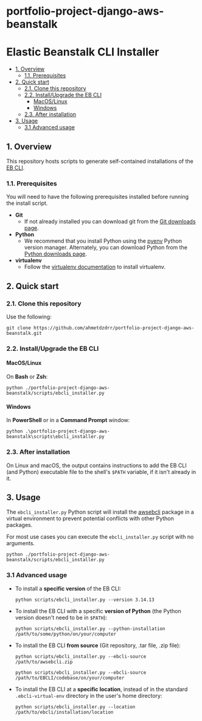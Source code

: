# portfolio-project-django-aws-beanstalk

# Elastic Beanstalk CLI Installer
- [1. Overview](#1-overview)
  - [1.1. Prerequisites](#11-prerequisites)
- [2. Quick start](#2-quick-start)
  - [2.1. Clone this repository](#21-clone-this-repository)
  - [2.2. Install/Upgrade the EB CLI](#22-installupgrade-the-eb-cli)
    - [MacOS/Linux](#macoslinux)
    - [Windows](#windows)
  - [2.3. After installation](#23-after-installation)
- [3. Usage](#3-usage)
  - [3.1 Advanced usage](#31-advanced-usage)

## 1. Overview

This repository hosts scripts to generate self-contained installations of the [EB CLI](https://docs.aws.amazon.com/elasticbeanstalk/latest/dg/eb-cli3.html).

### 1.1. Prerequisites

You will need to have the following prerequisites installed before running the install script.

* **Git**
  * If not already installed you can download git from the [Git downloads page](https://git-scm.com/downloads).
* **Python**
  * We recommend that you install Python using the [pyenv](https://github.com/pyenv/pyenv) Python version manager. Alternately, you can download Python from the [Python downloads page](https://www.python.org/downloads/).
* **virtualenv**
  * Follow the [virtualenv documentation](https://virtualenv.pypa.io/en/latest/installation.html) to install virtualenv.

## 2. Quick start

### 2.1. Clone this repository

Use the following:

```
git clone https://github.com/ahmetdzdrr/portfolio-project-django-aws-beanstalk.git
```

### 2.2. Install/Upgrade the EB CLI

#### MacOS/Linux
On **Bash** or **Zsh**:

```
python ./portfolio-project-django-aws-beanstalk/scripts/ebcli_installer.py
```

#### Windows
In **PowerShell** or in a **Command Prompt** window:

```
python .\portfolio-project-django-aws-beanstalk\scripts\ebcli_installer.py
```

### 2.3. After installation

On Linux and macOS, the output contains instructions to add the EB CLI (and Python) executable file to the shell's `$PATH` variable, if it isn't already in it.

## 3. Usage

The `ebcli_installer.py` Python script will install the [awsebcli](https://pypi.org/project/awsebcli/) package in a virtual environment to prevent potential conflicts with other Python packages.

For most use cases you can execute the `ebcli_installer.py` script with no arguments.

```
python ./portfolio-project-django-aws-beanstalk/scripts/ebcli_installer.py
```

### 3.1 Advanced usage

  - To install a **specific version** of the EB CLI:

    ```shell
    python scripts/ebcli_installer.py --version 3.14.13
    ```

  - To install the EB CLI with a specific **version of Python** (the Python version doesn't need to be in `$PATH`):

    ```shell
    python scripts/ebcli_installer.py --python-installation /path/to/some/python/on/your/computer
    ```

  - To install the EB CLI **from source** (Git repository, .tar file, .zip file):
    ```shell
    python scripts/ebcli_installer.py --ebcli-source /path/to/awsebcli.zip

    python scripts/ebcli_installer.py --ebcli-source /path/to/EBCLI/codebase/on/your/computer
    ```
  - To install the EB CLI at a **specific location**, instead of in the standard `.ebcli-virtual-env` directory in the user's home directory:

    ```shell
    python scripts/ebcli_installer.py --location /path/to/ebcli/installation/location
    ```


